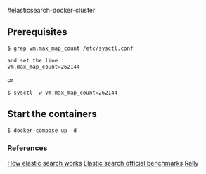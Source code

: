 #elasticsearch-docker-cluster

## Prerequisites
``` 
$ grep vm.max_map_count /etc/sysctl.conf

and set the line :
vm.max_map_count=262144
```
or 
```
$ sysctl -w vm.max_map_count=262144
```
## Start the containers
``` 
$ docker-compose up -d
```

### References
[How elastic search works](https://hub.packtpub.com/how-does-elasticsearch-work-tutorial/)
[Elastic search official benchmarks](https://elasticsearch-benchmarks.elastic.co/)
[Rally](https://github.com/elastic/rally)
